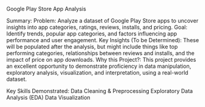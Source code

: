 Google Play Store App Analysis

Summary:
Problem: Analyze a dataset of Google Play Store apps to uncover insights into app categories, ratings, reviews, installs, and pricing.
Goal: Identify trends, popular app categories, and factors influencing app performance and user engagement.
Key Insights (To be Determined): These will be populated after the analysis, but might include things like top performing categories, relationships between reviews and installs, and the impact of price on app downloads.
Why this Project?: This project provides an excellent opportunity to demonstrate proficiency in data manipulation, exploratory analysis, visualization, and interpretation, using a real-world dataset.

Key Skills Demonstrated:
Data Cleaning & Preprocessing
Exploratory Data Analysis (EDA)
Data Visualization

